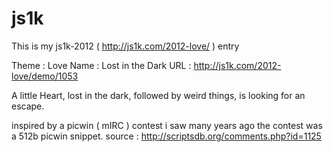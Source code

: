 js1k
====

This is my js1k-2012 ( http://js1k.com/2012-love/ ) entry

Theme : Love
Name : Lost in the Dark
URL : http://js1k.com/2012-love/demo/1053

A little Heart, lost in the dark, followed by weird things, is looking for an escape.

inspired by a picwin ( mIRC ) contest i saw many years ago
the contest was a 512b picwin snippet. 
source : http://scriptsdb.org/comments.php?id=1125